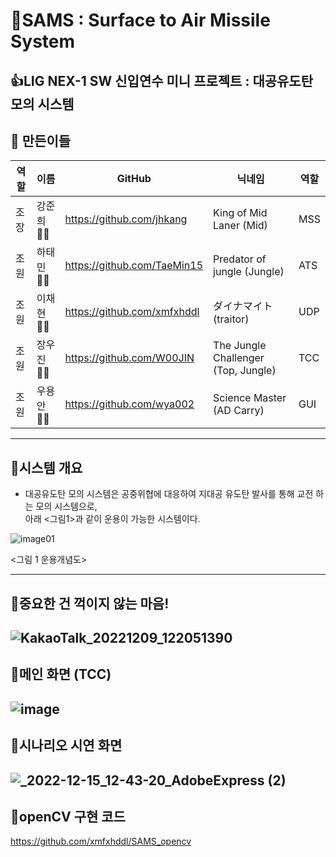 # 🚀SAMS : Surface to Air Missile System

👍LIG NEX-1 SW 신입연수 미니 프로젝트 : 대공유도탄 모의 시스템
-------------
👏 만든이들
-------------
|역할|이름|GitHub|닉네임|역할|
|---|---|---|---|---|
|조장|강준희🤷‍♂️|<https://github.com/jhkang>|King of Mid Laner (Mid)|MSS|
|조원|하태민🤷‍♂️|<https://github.com/TaeMin15>|Predator of jungle (Jungle)|ATS|
|조원|이채현🤷‍♂️|<https://github.com/xmfxhddl>|ダイナマイト(traitor)|UDP|
|조원|장우진🤷‍♀️|<https://github.com/W00JIN>|The Jungle Challenger (Top, Jungle)|TCC|
|조원|우용안🤷‍♂️|<https://github.com/wya002>|Science Master (AD Carry)|GUI|

-------------
## 🚀시스템 개요

 * 대공유도탄 모의 시스템은 공중위협에 대응하여 지대공 유도탄 발사를 통해 교전 하는 모의 시스템으로,   
 아래 <그림1>과 같이 운용이 가능한 시스템이다.
 
![image01](https://user-images.githubusercontent.com/75249093/206380124-7bd65489-b120-496a-81f0-2736938fce32.png)


<그림 1 운용개념도>

-------------
## 🚀중요한 건 꺽이지 않는 마음!

![KakaoTalk_20221209_122051390](https://user-images.githubusercontent.com/75249093/206950444-41766009-8842-4322-9810-17c2aa207c4e.png)
--------------
## 🚀메인 화면 (TCC)

![image](https://user-images.githubusercontent.com/75249093/207766901-d5613473-e2b6-4f2c-a804-fa16cbf2585d.png)
---------------
## 🚀시나리오 시연 화면

![_2022-12-15_12-43-20_AdobeExpress (2)](https://user-images.githubusercontent.com/75249093/207768313-c2c9eddf-90b5-4ba0-89b4-c0896dcd39b7.gif)
----------------
## 🚀openCV 구현 코드
https://github.com/xmfxhddl/SAMS_opencv
